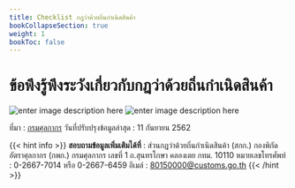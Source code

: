 ```yaml
---
title: Checklist กฎว่าด้วยถิ่นกำเนิดสินค้า
bookCollapseSection: true
weight: 1
bookToc: false
---
```


ข้อพึงรู้พึงระวังเกี่ยวกับกฎว่าด้วยถิ่นกำเนิดสินค้า
===


![enter image description here](https://github.com/yosarawut/e-TaxIncentive/raw/master/img/origin-check-list-01.jpg)
![enter image description here](https://github.com/yosarawut/e-TaxIncentive/raw/master/img/origin-check-list-02.jpg)

ที่มา : [กรมศุลกากร](http://www.customs.go.th/list_strc_download.php?ini_content=fta_and_wto_160809_01_160809_04&ini_menu=menu_interest_and_law_160421_03&lang=th&root_left_menu=menu_interest_and_law_160421_03&left_menu=menu_interest_and_law_160421_03_160928_02)
วันที่ปรับปรุงข้อมูลล่าสุด :  11 กันยายน 2562

{{< hint info >}}
**สอบถามข้อมูลเพิ่มเติมได้ที่** : ส่วนกฎว่าด้วยถิ่นกำเนิดสินค้า (สกก.) กองพิกัดอัตราศุลกากร (กพก.)
กรมศุลกากร เลขที่ 1 ถ.สุนทรโกษา คลองเตย กทม. 10110
หมายเลขโทรศัพท์ : 0-2667-7014 หรือ 0-2667-6459
อีเมล์ : 80150000@customs.go.th
{{< /hint >}}